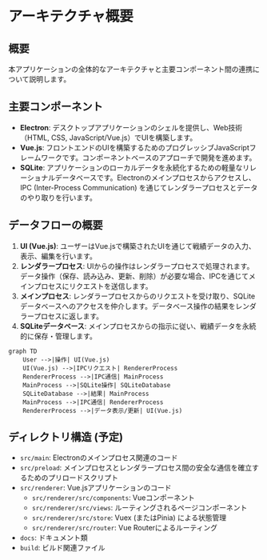 # アーキテクチャ概要

## 概要
本アプリケーションの全体的なアーキテクチャと主要コンポーネント間の連携について説明します。

## 主要コンポーネント
- **Electron**: デスクトップアプリケーションのシェルを提供し、Web技術（HTML, CSS, JavaScript/Vue.js）でUIを構築します。
- **Vue.js**: フロントエンドのUIを構築するためのプログレッシブJavaScriptフレームワークです。コンポーネントベースのアプローチで開発を進めます。
- **SQLite**: アプリケーションのローカルデータを永続化するための軽量なリレーショナルデータベースです。Electronのメインプロセスからアクセスし、IPC (Inter-Process Communication) を通じてレンダラープロセスとデータのやり取りを行います。

## データフローの概要
1.  **UI (Vue.js)**: ユーザーはVue.jsで構築されたUIを通じて戦績データの入力、表示、編集を行います。
2.  **レンダラープロセス**: UIからの操作はレンダラープロセスで処理されます。データ操作（保存、読み込み、更新、削除）が必要な場合、IPCを通じてメインプロセスにリクエストを送信します。
3.  **メインプロセス**: レンダラープロセスからのリクエストを受け取り、SQLiteデータベースへのアクセスを仲介します。データベース操作の結果をレンダラープロセスに返します。
4.  **SQLiteデータベース**: メインプロセスからの指示に従い、戦績データを永続的に保存・管理します。

```mermaid
graph TD
    User -->|操作| UI(Vue.js)
    UI(Vue.js) -->|IPCリクエスト| RendererProcess
    RendererProcess -->|IPC通信| MainProcess
    MainProcess -->|SQLite操作| SQLiteDatabase
    SQLiteDatabase -->|結果| MainProcess
    MainProcess -->|IPC通信| RendererProcess
    RendererProcess -->|データ表示/更新| UI(Vue.js)
```

## ディレクトリ構造 (予定)
- `src/main`: Electronのメインプロセス関連のコード
- `src/preload`: メインプロセスとレンダラープロセス間の安全な通信を確立するためのプリロードスクリプト
- `src/renderer`: Vue.jsアプリケーションのコード
  - `src/renderer/src/components`: Vueコンポーネント
  - `src/renderer/src/views`: ルーティングされるページコンポーネント
  - `src/renderer/src/store`: Vuex (またはPinia) による状態管理
  - `src/renderer/src/router`: Vue Routerによるルーティング
- `docs`: ドキュメント類
- `build`: ビルド関連ファイル
